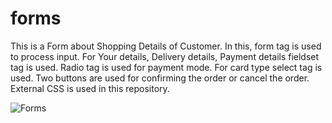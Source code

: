 # forms
This is a Form about Shopping Details of Customer. In this, form tag is used to process input. For Your details, Delivery details, Payment details fieldset tag is used. Radio tag is used for payment mode. For card type select tag is used. Two buttons are used for confirming the order or cancel the order. External CSS is used in this repository.

![Forms](https://user-images.githubusercontent.com/92078186/142146391-e71b103d-010b-4533-a251-0dcc1ed22961.png)

